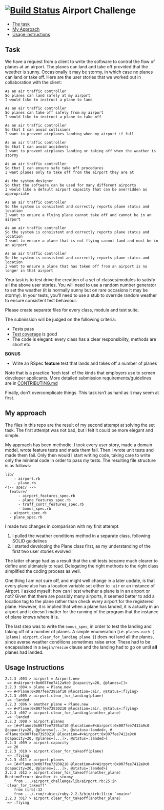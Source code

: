 [![Build Status](https://travis-ci.org/samover/airport_challenge.svg?branch=master)](https://travis-ci.org/samover/airport_challenge)  Airport Challenge
=================
* [The task](#task)
* [My Approach](#my-approach)
* [Usage instructions](#usage-instructions)

Task
-----

We have a request from a client to write the software to control the flow of planes at an airport. The planes can land and take off provided that the weather is sunny. Occasionally it may be stormy, in which case no planes can land or take off.  Here are the user stories that we worked out in collaboration with the client:

```
As an air traffic controller
So planes can land safely at my airport
I would like to instruct a plane to land

As an air traffic controller
So planes can take off safely from my airport
I would like to instruct a plane to take off

As an air traffic controller
So that I can avoid collisions
I want to prevent airplanes landing when my airport if full

As an air traffic controller
So that I can avoid accidents
I want to prevent airplanes landing or taking off when the weather is stormy

As an air traffic controller
So that I can ensure safe take off procedures
I want planes only to take off from the airport they are at

As the system designer
So that the software can be used for many different airports
I would like a default airport capacity that can be overridden as appropriate

As an air traffic controller
So the system is consistent and correctly reports plane status and location
I want to ensure a flying plane cannot take off and cannot be in an airport

As an air traffic controller
So the system is consistent and correctly reports plane status and location
I want to ensure a plane that is not flying cannot land and must be in an airport

As an air traffic controller
So the system is consistent and correctly reports plane status and location
I want to ensure a plane that has taken off from an airport is no longer in that airport
```

Your task is to test drive the creation of a set of classes/modules to satisfy all the above user stories. You will need to use a random number generator to set the weather (it is normally sunny but on rare occasions it may be stormy). In your tests, you'll need to use a stub to override random weather to ensure consistent test behaviour.

Please create separate files for every class, module and test suite.

The submission will be judged on the following criteria:

* Tests pass
* [Test coverage](https://github.com/makersacademy/course/blob/master/pills/test_coverage.md) is good
* The code is elegant: every class has a clear responsibility, methods are short etc.

**BONUS**

* Write an RSpec **feature** test that lands and takes off a number of planes

Note that is a practice 'tech test' of the kinds that employers use to screen developer applicants.  More detailed submission requirements/guidelines are in [CONTRIBUTING.md](CONTRIBUTING.md)

Finally, don’t overcomplicate things. This task isn’t as hard as it may seem at first.

My approach
--------
The files in this repo are the result of my second attempt at solving the set task. The first attempt was not bad, but I felt it could be more elegant and simple.

My approach has been methodic. I took every user story, made a domain model, wrote feature tests and made them fail. Then I wrote unit tests and made them fail. Only then would I start writing code, taking care to write only the minimal code in order to pass my tests. The resulting file structure is as follows:
```
lib/
    - airport.rb
    - plane.rb
<!-- spec/ -->
  feature/
      - airport_features_spec.rb
      - plane_features_spec.rb
      - traff_contr_features_spec.rb
      - bonus_spec.rb
  - airport_spec.rb
  - plane_spec.rb
```

I made two changes in comparison with my first attempt:
  1. I pulled the weather conditions method in a separate class, following SOLID guidelines
  2. I started developing the Plane class first, as my understanding of the first two user stories evolved

The latter change had as a result that the unit tests became much clearer to define and ultimately to read. Delegating the right methods to the right class simplified the coding process as well.

One thing I am not sure off, and might well change in a later update, is that every plane also has a location variable set either to `:air` or an instance of Airport. I asked myself: how can I test whether a plane is in an airport or not? Given that there are possibly many airports, it seemed better to add a location tag to the plane rather than check every airport for the registered plane. However, it is implied that when a plane has landed, it is actually in an airport and it doesn't matter for the running of the program that the instance of plane knows where it is.

The last step was to write the `bonus_spec`, in order to test the landing and taking off of a number of planes. A simple enumeration (i.e. `planes.each { |plane| airport.clear_for_landing plane }`) does not land all the planes, since averse weather conditions sometimes raise error. These had to be encapsulated in a `begin/rescue` clause and the landing had to go on until **all** planes had landed.

Usage Instructions
------------------
```
2.2.3 :003 > airport = Airport.new
 => #<Airport:0x007fee7412a9c0 @capacity=20, @planes=[]>
2.2.3 :004 > plane = Plane.new
 => #<Plane:0x007fee7395af10 @location=:air, @status=:flying>
2.2.3 :005 > airport.clear_for_landing(plane)
 => :landed
2.2.3 :006 > another_plane = Plane.new
 => #<Plane:0x007fee73930210 @location=:air, @status=:flying>
2.2.3 :007 > airport.clear_for_landing(another_plane)
 => :landed
2.2.3 :008 > airport.planes
 => [#<Plane:0x007fee7395af10 @location=#<Airport:0x007fee7412a9c0 @capacity=20, @planes=[...]>, @status=:landed>, #<Plane:0x007fee73930210 @location=#<Airport:0x007fee7412a9c0 @capacity=20, @planes=[...]>, @status=:landed>]
2.2.3 :009 > airport.capacity
 => 20
2.2.3 :010 > airport.clear_for_takeoff(plane)
 => :flying
2.2.3 :011 > airport.planes
 => [#<Plane:0x007fee73930210 @location=#<Airport:0x007fee7412a9c0 @capacity=20, @planes=[...]>, @status=:landed>]
2.2.3 :012 > airport.clear_for_takeoff(another_plane)
RuntimeError: Weather is stormy
	from .../airport_challenge/lib/airport.rb:25:in `clear_for_takeoff'
	from (irb):12
	from .../.rvm/rubies/ruby-2.2.3/bin/irb:11:in `<main>'
2.2.3 :017 > airport.clear_for_takeoff(another_plane)
 => :flying
 ```
